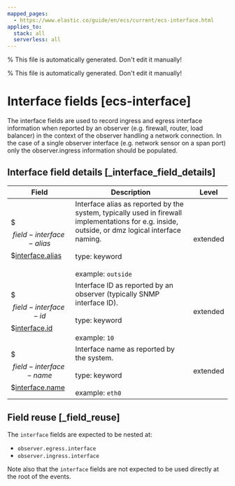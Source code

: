 ```yaml
---
mapped_pages:
  - https://www.elastic.co/guide/en/ecs/current/ecs-interface.html
applies_to:
  stack: all
  serverless: all
---
```

% This file is automatically generated. Don't edit it manually!

% This file is automatically generated. Don't edit it manually!

# Interface fields [ecs-interface]

The interface fields are used to record ingress and egress interface information when reported by an observer (e.g. firewall, router, load balancer) in the context of the observer handling a network connection.  In the case of a single observer interface (e.g. network sensor on a span port) only the observer.ingress information should be populated.

## Interface field details [_interface_field_details]

| Field | Description | Level |
| --- | --- | --- |
| $$$field-interface-alias$$$[interface.alias](#field-interface-alias) |Interface alias as reported by the system, typically used in firewall implementations for e.g. inside, outside, or dmz logical interface naming.<br><br>type: keyword<br><br>example: `outside`<br>| extended |
| $$$field-interface-id$$$[interface.id](#field-interface-id) |Interface ID as reported by an observer (typically SNMP interface ID).<br><br>type: keyword<br><br>example: `10`<br>| extended |
| $$$field-interface-name$$$[interface.name](#field-interface-name) |Interface name as reported by the system.<br><br>type: keyword<br><br>example: `eth0`<br>| extended |

## Field reuse [_field_reuse]

The `interface` fields are expected to be nested at:

* `observer.egress.interface`
* `observer.ingress.interface`

Note also that the `interface` fields are not expected to be used directly at the root of the events.
